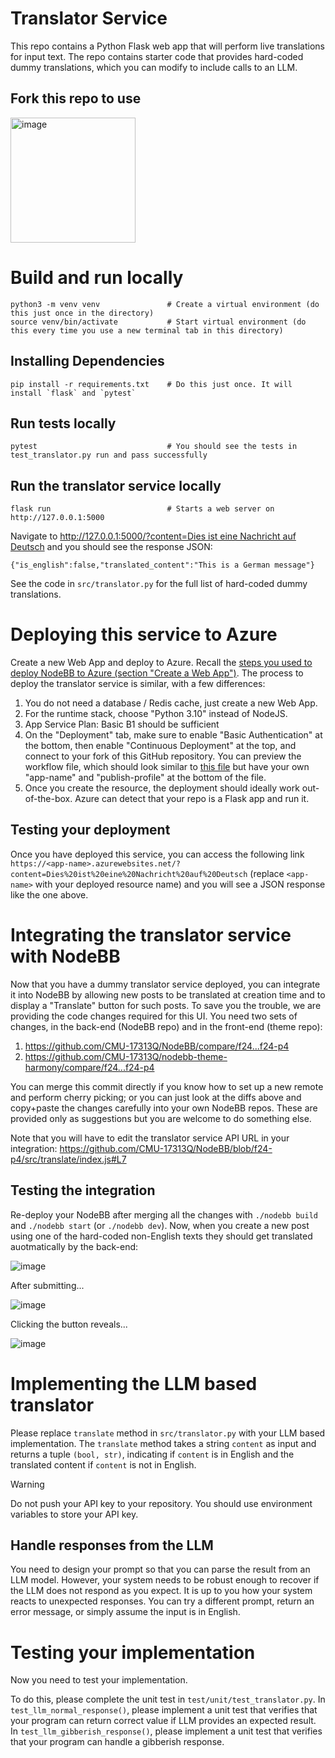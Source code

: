 # Translator Service

This repo contains a Python Flask web app that will perform live translations for input text. The repo contains starter code that provides hard-coded dummy translations, which you can modify to include calls to an LLM.

## Fork this repo to use

<img width="200" alt="image" src="https://github.com/CMU-17313Q/translator-service/assets/5557706/47e9c1fb-5b9d-41fc-b825-05994867388a">

# Build and run locally

```
python3 -m venv venv               # Create a virtual environment (do this just once in the directory)
source venv/bin/activate           # Start virtual environment (do this every time you use a new terminal tab in this directory)
```

## Installing Dependencies
```
pip install -r requirements.txt    # Do this just once. It will install `flask` and `pytest`
```

## Run tests locally
```
pytest                             # You should see the tests in test_translator.py run and pass successfully
```

## Run the translator service locally

```
flask run                          # Starts a web server on http://127.0.0.1:5000
```

Navigate to [http://127.0.0.1:5000/?content=Dies ist eine Nachricht auf Deutsch](http://127.0.0.1:5000/?content=Dies%20ist%20eine%20Nachricht%20auf%20Deutsch) and you should see the response JSON:

```
{"is_english":false,"translated_content":"This is a German message"}
```

See the code in `src/translator.py` for the full list of hard-coded dummy translations.

# Deploying this service to Azure

Create a new Web App and deploy to Azure. Recall the [steps you used to deploy NodeBB to Azure (section "Create a Web App")](https://docs.google.com/document/d/19nnfaVRHDe4-y5zAK9FcPLxEvhuli81sj3FesTLhO3g/edit?usp=sharing). The process to deploy the translator service is similar, with a few differences:

1. You do not need a database / Redis cache, just create a new Web App.
2. For the runtime stack, choose "Python 3.10" instead of NodeJS.
3. App Service Plan: Basic B1 should be sufficient
4. On the "Deployment" tab, make sure to enable "Basic Authentication" at the bottom, then enable "Continuous Deployment" at the top, and connect to your fork of this GitHub repository. You can preview the workflow file, which should look similar to [this file](https://github.com/CMU-17313Q/translator-service/blob/f24/.github/workflows/sample-build.yml) but have your own "app-name" and "publish-profile" at the bottom of the file.
5. Once you create the resource, the deployment should ideally work out-of-the-box. Azure can detect that your repo is a Flask app and run it.

## Testing your deployment

Once you have deployed this service, you can access the following link `https://<app-name>.azurewebsites.net/?content=Dies%20ist%20eine%20Nachricht%20auf%20Deutsch` (replace `<app-name>` with your deployed resource name) and you will see a JSON response like the one above.


# Integrating the translator service with NodeBB

Now that you have a dummy translator service deployed, you can integrate it into NodeBB by allowing new posts to be translated at creation time and to display a "Translate" button for such posts. To save you the trouble, we are providing the code changes required for this UI. You need two sets of changes, in the back-end (NodeBB repo) and in the front-end (theme repo):

1. https://github.com/CMU-17313Q/NodeBB/compare/f24...f24-p4
2. https://github.com/CMU-17313Q/nodebb-theme-harmony/compare/f24...f24-p4

You can merge this commit directly if you know how to set up a new remote and perform cherry picking; or you can just look at the diffs above and copy+paste the changes carefully into your own NodeBB repos. These are provided only as suggestions but you are welcome to do something else.

Note that you will have to edit the translator service API URL in your integration: https://github.com/CMU-17313Q/NodeBB/blob/f24-p4/src/translate/index.js#L7

## Testing the integration

Re-deploy your NodeBB after merging all the changes with `./nodebb build` and `./nodebb start` (or `./nodebb dev`). Now, when you create a new post using one of the hard-coded non-English texts they should get translated auotmatically by the back-end:

![image](https://github.com/user-attachments/assets/61f1d9ca-3ca4-4a68-8869-d381d3d06ac6)

After submitting...

![image](https://github.com/user-attachments/assets/f07d51ea-217a-44d8-a314-62bbe1a4cee4)

Clicking the button reveals...

![image](https://github.com/user-attachments/assets/1e804235-684f-46fd-b016-0d3dd3297991)


# Implementing the LLM based translator

Please replace `translate` method in `src/translator.py` with your LLM based
implementation. The `translate` method takes a string `content` as input and
returns a tuple `(bool, str)`, indicating if `content` is in English and
the translated content if `content` is not in English.


> [!WARNING]
> Do not push your API key to your repository. You should use environment variables to store your API key.

## Handle responses from the LLM

You need to design your prompt so that you can parse the result from an LLM model.
However, your system needs to be robust enough to recover if the LLM does not respond as you expect.
It is up to you how your system reacts to unexpected responses. You can try a different prompt, return an error message, or simply assume the input is in English.

# Testing your implementation

Now you need to test your implementation.

To do this, please complete the unit test in `test/unit/test_translator.py`.
In `test_llm_normal_response()`, please implement a unit test that verifies that
your program can return correct value if LLM provides an expected result.
In `test_llm_gibberish_response()`, please implement a unit test that verifies
that your program can handle a gibberish response.
